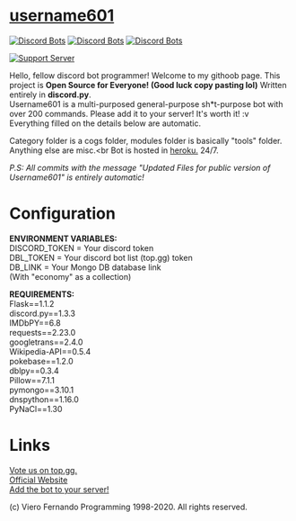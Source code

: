 # [username601](https://bit.ly/username601)
[![Discord Bots](https://top.gg/api/widget/status/696973408000409626.svg)](https://top.gg/bot/696973408000409626)
[![Discord Bots](https://top.gg/api/widget/servers/696973408000409626.svg)](https://top.gg/bot/696973408000409626)
[![Discord Bots](https://top.gg/api/widget/upvotes/696973408000409626.svg)](https://top.gg/bot/696973408000409626)

[![Support Server](https://discord.com/api/guilds/688373853889495044/embed.png?style=banner1)](https://discord.gg/HhAPkD8)

Hello, fellow discord bot programmer! Welcome to my githoob page. This project is **Open Source for Everyone! (Good luck copy pasting lol)** Written entirely in **discord.py**.<br>
Username601 is a multi-purposed general-purpose sh*t-purpose bot with over 200 commands. Please add it to your server! It's worth it! :v<br>
Everything filled on the details below are automatic.<br>

Category folder is a cogs folder, modules folder is basically "tools" folder. Anything else are misc.<br
Bot is hosted in [heroku.](https://heroku.com) 24/7.<br>

*P.S: All commits with the message "Updated Files for public version of Username601" is entirely automatic!*
# Configuration
**ENVIRONMENT VARIABLES:**<br>
DISCORD_TOKEN = Your discord token<br>
DBL_TOKEN = Your discord bot list (top.gg) token<br>
DB_LINK = Your Mongo DB database link<br> (With "economy" as a collection)<br>

**REQUIREMENTS:**<br>
Flask==1.1.2<br>
discord.py==1.3.3<br>
IMDbPY==6.8<br>
requests==2.23.0<br>
googletrans==2.4.0<br>
Wikipedia-API==0.5.4<br>
pokebase==1.2.0<br>
dblpy==0.3.4<br>
Pillow==7.1.1<br>
pymongo==3.10.1<br>
dnspython==1.16.0<br>
PyNaCl==1.30<br>

# Links
[Vote us on top.gg.](https://top.gg/bot/696973408000409626/vote)<br>
[Official Website](https://vierofernando.github.io/username601)<br>
[Add the bot to your server!](https://discordapp.com/api/oauth2/authorize?client_id=696973408000409626&permissions=8&scope=bot)<br>

(c) Viero Fernando Programming 1998-2020. All rights reserved.
